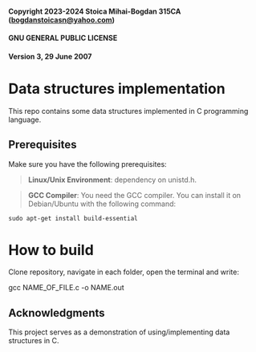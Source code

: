 #### Copyright 2023-2024 Stoica Mihai-Bogdan 315CA (bogdanstoicasn@yahoo.com)
#### GNU GENERAL PUBLIC LICENSE 
#### Version 3, 29 June 2007

# Data structures implementation

This repo contains some data structures implemented in C programming language.

## Prerequisites

Make sure you have the following prerequisites:

> **Linux/Unix Environment**: dependency on unistd.h.

> **GCC Compiler**: You need the GCC compiler. You can install
it on Debian/Ubuntu with the following command:

	sudo apt-get install build-essential

# How to build

Clone repository, navigate in each folder, open the terminal and write:

  gcc NAME_OF_FILE.c -o NAME.out


## Acknowledgments

This project serves as a demonstration of using/implementing data structures in C.
